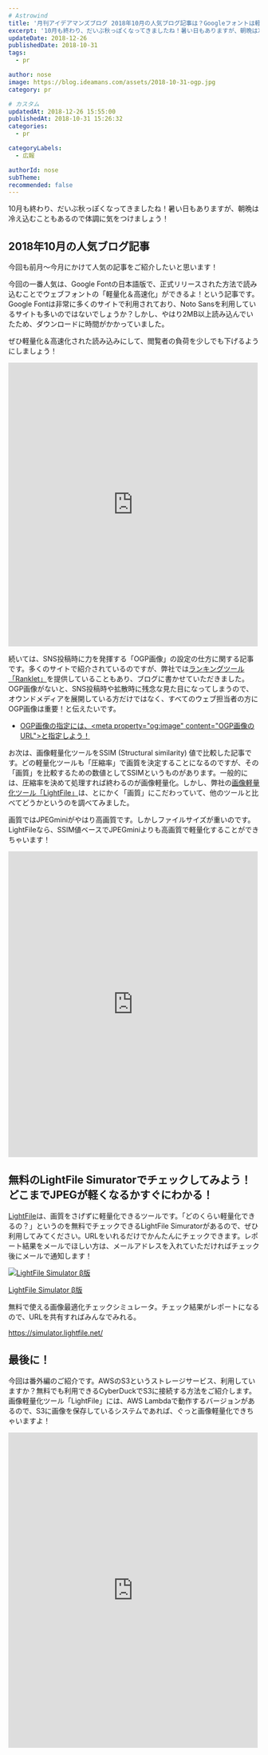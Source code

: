 ```yaml
---
# Astrowind
title: '月刊アイデアマンズブログ 2018年10月の人気ブログ記事は？Googleフォントは軽量化版を使って軽くしよう！'
excerpt: '10月も終わり、だいぶ秋っぽくなってきましたね！暑い日もありますが、朝晩は冷え込...'
updateDate: 2018-12-26
publishedDate: 2018-10-31
tags: 
  - pr

author: nose
image: https://blog.ideamans.com/assets/2018-10-31-ogp.jpg
category: pr

# カスタム
updatedAt: 2018-12-26 15:55:00
publishedAt: 2018-10-31 15:26:32
categories: 
  - pr

categoryLabels: 
  - 広報

authorId: nose
subTheme: 
recommended: false
---
```


<p>10月も終わり、だいぶ秋っぽくなってきましたね！暑い日もありますが、朝晩は冷え込むこともあるので体調に気をつけましょう！</p>
<h2>2018年10月の人気ブログ記事</h2>
<p>今回も前月〜今月にかけて人気の記事をご紹介したいと思います！</p>
<p>今回の一番人気は、Google Fontの日本語版で、正式リリースされた方法で読み込むことでウェブフォントの「軽量化＆高速化」ができるよ！という記事です。Google Fontは非常に多くのサイトで利用されており、Noto Sansを利用しているサイトも多いのではないでしょうか？しかし、やはり2MB以上読み込んでいたため、ダウンロードに時間がかかっていました。</p>
<p>ぜひ軽量化＆高速化された読み込みにして、閲覧者の負荷を少しでも下げるようにしましょう！</p>
<p>
<iframe width="500" height="568" style="border: none; overflow: hidden;" src="https://www.facebook.com/plugins/post.php?href=https%3A%2F%2Fwww.facebook.com%2Fideamans%2Fposts%2F1988707764506026&amp;width=500" scrolling="no" frameborder="0" allowtransparency="true" allow="encrypted-media"></iframe>
</p>
<p> </p>
<p>続いては、SNS投稿時に力を発揮する「OGP画像」の設定の仕方に関する記事です。多くのサイトで紹介されているのですが、弊社では<a href="https://ranklet.com/" target="_blank">ランキングツール「Ranklet」</a>を提供していることもあり、ブログに書かせていただきました。OGP画像がないと、SNS投稿時や拡散時に残念な見た目になってしまうので、オウンドメディアを展開している方だけではなく、すべてのウェブ担当者の方にOGP画像は重要！と伝えたいです。</p>
<ul><li><a href="https://2018/09/meta-property-og-image.html">OGP画像の指定には、&lt;meta property="og:image" content="OGP画像のURL"&gt;と指定しよう！</a></li></ul>
<p> </p>
<p>お次は、画像軽量化ツールをSSIM (Structural similarity) 値で比較した記事です。どの軽量化ツールも「圧縮率」で画質を決定することになるのですが、その「画質」を比較するための数値としてSSIMというものがあります。一般的には、圧縮率を決めて処理すれば終わるのが画像軽量化。しかし、弊社の<a href="https://core.lightfile.net/" target="_blank">画像軽量化ツール「LightFile」</a>は、とにかく「画質」にこだわっていて、他のツールと比べてどうかというのを調べてみました。</p>
<p>画質ではJPEGminiがやはり高画質です。しかしファイルサイズが重いのです。LightFileなら、SSIM値ベースでJPEGminiよりも高画質で軽量化することができちゃいます！</p>
<p>
<iframe width="500" height="612" style="border: none; overflow: hidden;" src="https://www.facebook.com/plugins/post.php?href=https%3A%2F%2Fwww.facebook.com%2Fideamans%2Fposts%2F1958988864144583&amp;width=500" scrolling="no" frameborder="0" allowtransparency="true" allow="encrypted-media"></iframe>
</p>
<p> </p>
<h2>無料のLightFile Simuratorでチェックしてみよう！どこまでJPEGが軽くなるかすぐにわかる！</h2>
<p><a href="https://core.lightfile.net/" target="_blank">LightFile</a>は、画質をさげずに軽量化できるツールです。「どのくらい軽量化できるの？」というのを無料でチェックできるLightFile Simuratorがあるので、ぜひ利用してみてください。URLをいれるだけでかんたんにチェックできます。レポート結果をメールでほしい方は、メールアドレスを入れていただければチェック後にメールで通知します！</p>
<div class="serviceBox">
<div class="serviceImage"><a href="https://simulator.lightfile.net/" target="_blank"><img src="https://blog.ideamans.com/images/service-simulator.jpg" alt="LightFile Simulator β版"></a></div>
<div class="serviceText">
<p class="serviceTitle"><a href="https://simulator.lightfile.net/" target="_blank">LightFile Simulator β版</a></p>
<p class="serviceDesc">無料で使える画像最適化チェックシミュレータ。チェック結果がレポートになるので、URLを共有すればみんなでみれる。</p>
<p class="serviceLink"><a href="https://simulator.lightfile.net/" target="_blank">https://simulator.lightfile.net/</a></p>
</div>
</div>
<h2>最後に！</h2>
<p>今回は番外編のご紹介です。AWSのS3というストレージサービス、利用していますか？無料でも利用できるCyberDuckでS3に接続する方法をご紹介します。画像軽量化ツール「LightFile」には、AWS Lambdaで動作するバージョンがあるので、S3に画像を保存しているシステムであれば、ぐっと画像軽量化できちゃいますよ！</p>
<p>
<iframe width="500" height="631" style="border: none; overflow: hidden;" src="https://www.facebook.com/plugins/post.php?href=https%3A%2F%2Fwww.facebook.com%2Fideamans%2Fposts%2F1969025046474298&amp;width=500" scrolling="no" frameborder="0" allowtransparency="true" allow="encrypted-media"></iframe>
</p>
<p> </p>
